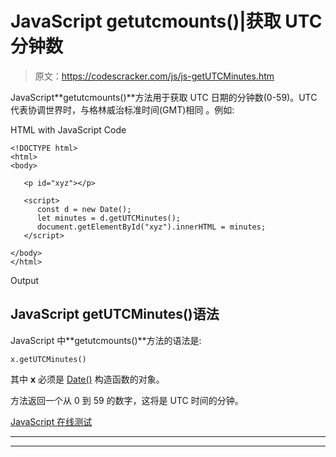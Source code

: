 # JavaScript getutcmounts()|获取 UTC 分钟数

> 原文：<https://codescracker.com/js/js-getUTCMinutes.htm>

JavaScript**getutcmounts()**方法用于获取 UTC 日期的分钟数(0-59)。UTC 代表协调世界时，与格林威治标准时间(GMT)相同 。例如:

HTML with JavaScript Code

```
<!DOCTYPE html>
<html>
<body>

   <p id="xyz"></p>

   <script>
      const d = new Date();
      let minutes = d.getUTCMinutes();
      document.getElementById("xyz").innerHTML = minutes;
   </script>

</body>
</html>
```

Output

## JavaScript getUTCMinutes()语法

JavaScript 中**getutcmounts()**方法的语法是:

```
x.getUTCMinutes()
```

其中 **x** 必须是 [Date()](/js/js-date-constructor.htm) 构造函数的对象。

方法返回一个从 0 到 59 的数字，这将是 UTC 时间的分钟。

[JavaScript 在线测试](/exam/showtest.php?subid=6)

* * *

* * *